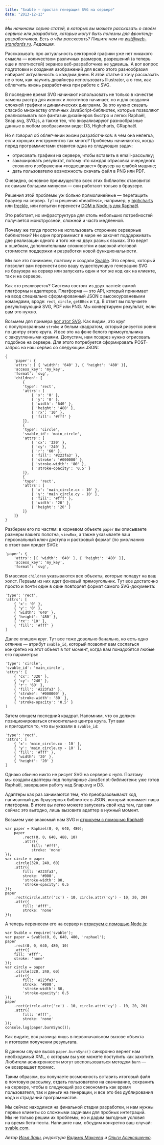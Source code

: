 ```yaml
---
title: "Svable — простая генерация SVG на сервере"
date: "2013-12-13"
---
```


_Мы начинаем серию статей, в которых вы можете рассказать о своём сервисе или разработке, которые могут быть полезны для фронтенд-разработчиков. Есть о чём рассказать? Пишите нам на [wst@web-standards.ru](mailto:wst@web-standards.ru). Редакция._

Рассказывать про актуальность векторной графики уже нет никакого смысла — количеством различных размеров, разрешений (а теперь еще и плотностей) экранов веб-разработчика не удивишь. А вот вопрос подготовки и создания изображений для всего этого разнообразия набирает актуальность с каждым днем. В этой статье я хочу рассказать не о том, как научить дизайнера использовать Illustrator, а о том, как облегчить жизнь разработчика при работе с SVG.

В последнее время SVG начинают использовать не только в качестве замены растра для иконок и логотипов начинает, но и для создания сложной графики и динамических диаграмм. За это нужно сказать спасибо множеству отличных JavaScript-библиотек, которые позволяют реализовывать все фантазии дизайнеров быстро и легко: Raphaël, Snap.svg, SVG.js, а также тех, что визуализируют разнообразные данные в любом вообразимом виде: D3, Highcharts, GRaphaël.

Но я говорил об облегчении жизни разработчиков: в чем она нелегка, если хороших инструментов так много? Проблемы начинаются, когда перед программистами ставится одна из следующих задач:

- отрисовать графики на сервере, чтобы вставить в email-рассылку;
- закэшировать результат, потому что каждая отрисовка очередного сложного изображения «подвешивает» браузер на слабой машине;
- дать пользователю возможность скачать файл в PNG или PDF.

Очевидно, основное преимущество всех этих библиотек становится их самым большим минусом — они работают только в браузере.

Решения этой проблемы уж больно прямолинейные — перетащить браузер на сервер. Тут и решения «headless», например, у [highcharts](http://www.highcharts.com/component/content/article/2-news/52-serverside-generated-charts) или [freckle](http://mir.aculo.us/2013/04/30/embed-canvas-and-svg-charts-in-emails/), или попытки перенести [DOM в Node.js для Raphaël](https://github.com/dodo/node-raphael).

Это работает, но инфраструктура для столь небольших потребностей получается монструозной, сложной и часто медленной.

Почему же тогда просто не использовать сторонние серверные библиотеки? Ни один программист в мире не захочет поддерживать две реализации одного и того же на двух разных языках. Это ведет к ошибкам, дополнительным сложностям и высокой итоговой стоимости поддержки и разработки новой функциональности.

Мы все это понимаем, поэтому и создали [Svable](http://svable.com "Svable"). Это сервис, который позволит вам перенести всю вашу существующую генерацию SVG из браузера на сервер или запускать один и тот же код как на клиенте, так и на сервере.

Как это реализуется? Система состоит из двух частей: самой платформы и адаптеров. Платформа — это API, который принимает на вход специально сформированный JSON с высокоуровневыми командами, вроде: `rect`, `circle`, `getBBox` и т.д. В ответ вы получаете результирующий SVG, PDF или PNG. Мы конвертируем результат, если вам это нужно.

Возьмем для примера [вот этот SVG](http://codepen.io/anon/pen/jiHkq). Как видим, это круг с полупрозрачным `stroke` и белым квадратом, который рисуется ровно по центру этого круга. И все это на фоне белого прямоугольника с закругленными краями. Допустим, нам позарез нужно отрисовать подобное на сервере. Для этого потребуется сформировать POST-запрос на наш сервис со следующим JSON:

    {
        'paper': {
        'attrs': [ { 'width': '640' }, { 'height': '480' }],
        'access_key': 'my_key',
        'format': 'svg',
        'children': [
            {
            'type': 'rect',
            'attrs': [
                { 'x': '0' },
                { 'y': '0' },
                { 'width': '640' },
                { 'height': '480' },
                { 'rx': '10' },
                { 'fill': '#fff' }
            ]},
            {
            'type': 'circle',
            'svable_id': 'main_circle',
            'attrs': [
                { 'cx': '320' },
                { 'cy': '240' },
                { 'r': '60' },
                { 'fill': '#223fa3' },
                { 'stroke': '#000000' },
                { 'stroke-width': '80' },
                { 'stroke-opacity': '0.5' }
            ]},
            {
            'type': 'rect',
            'attrs': [
                { 'x': 'main_circle.cx - 10' },
                { 'y': 'main_circle.cy - 10' },
                { 'fill': '#fff' },
                { 'width': '20' },
                { 'height': '20' }
            ]}
        ]}
    }

Разберем его по частям: в корневом объекте `paper` вы описываете размеры вашего полотна, `viewBox`, а также указываете ваш персональный ключ доступа и растровый формат (по умолчанию в ответ вам придет SVG):

    'paper': {
        'attrs': [{ 'width': '640' }, { 'height': '480' }],
        'access_key': 'my_key',
        'format': 'svg',

В массиве `children` указываются все объекты, которые попадут на ваш холст. Первым из них идет фоновый прямоугольник. Тут все достаточно просто и почти один в один повторяет формат самого SVG-документа:

    'type': 'rect',
    'attrs': [
        { 'x': '0' },
        { 'y': '0' },
        { 'width': '640' },
        { 'height': '480' },
        { 'rx': '10' },
        { 'fill': '#fff' }
    ]

Далее опишем круг. Тут все тоже довольно банально, но есть одно отличие — атрибут `svable_id`, который позволит вам сослаться конкретно на этот объект в тот момент, когда вам понадобятся любые его параметры:

    'type': 'circle',
    'svable_id': 'main_circle',
    'attrs': [
        { 'cx': '320' },
        { 'cy': '240' },
        { 'r': '60' },
        { 'fill': '#223fa3' },
        { 'stroke': '#000000' },
        { 'stroke-width': '80' },
        { 'stroke-opacity': '0.5' }
    ]

Затем опишем последний квадрат. Напомним, что он должен позиционироваться относительно центра круга. Тут вам и пригодится то, что вы указали в `svable_id`:

    'type': 'rect',
    'attrs': [
        { 'x': 'main_circle.cx - 10' },
        { 'y': 'main_circle.cy - 10' },
        { 'fill': '#fff' },
        { 'width': '20' },
        { 'height': '20' }
    ]

Однако обычно никто не рисует SVG на сервере с нуля. Поэтому мы создали адаптеры под популярные JavaScript-библиотеки: уже готов Raphaël, завершаем работу над Snap.svg и D3.

Адаптеры как раз занимаются тем, что преобразовывают код, написанный для браузерных библиотек в JSON, который понимает наша платформа. В итоге вы легко можете запускать свой код там, где вам сейчас это выгодно, лишь вызовите адаптер в нужный момент.

Возьмем уже знакомый нам SVG и [отрисуем с помощью Raphaël](http://codepen.io/anon/pen/iJext):

    var paper = Raphael(0, 0, 640, 480);
        paper
            .rect(0, 0, 640, 480, 10)
            .attr({
                fill: '#fff',
                stroke: 'none'
    });
    var circle = paper
        .circle(320, 240, 60)
        .attr({
            fill: '#223fa3',
            stroke: '#000',
            'stroke-width': 80,
            'stroke-opacity': 0.5
    });
    paper
        .rect(circle.attr('cx') - 10, circle.attr('cy') - 10, 20, 20)
        .attr({
            fill: '#fff',
            stroke: 'none'
    });

А теперь перенесем его на сервер и [отрисуем с помощью Node.js](http://codepen.io/anon/pen/woJgA):

    var Svable = require('svable');
    var paper = Svable(0, 0, 640, 480, 'raphael');
    paper
        .rect(0, 0, 640, 480, 10)
        .attr({
        fill: '#fff',
        stroke: 'none'
    });
    var circle = paper
        .circle(320, 240, 60)
        .attr({
            fill: '#223fa3',
            stroke: '#000',
            'stroke-width': 80,
            'stroke-opacity': 0.5
    });
    paper
        .rect(circle.attr('cx') - 10, circle.attr('cy') - 10, 20, 20)
        .attr({
            fill: '#fff',
            stroke: 'none'
    });
    console.log(paper.burnSync());

Как видите, вся разница лишь в первоначальном вызове объекта и итоговом получении результата.

В данном случае вызов `paper.burnSync()` синхронно вернет нам необходимый XML, с которым вы уже можете поступить как захотите. Любители асинхронности могут воспользоваться методом `burn` — он возвращает промис.

Таким образом, вы получаете возможность вставить итоговый файл в почтовую рассылку, отдать пользователю на скачивание, сохранить на сервере, чтобы в следующий раз сэкономить как время пользователя, так и деньги на генерации, и все это без дублирования кода и страданий программистов.

Мы сейчас находимся на финальной стадии разработки, и нам нужны первые клиенты со сложными задачами для пробных интеграций. Мы не только решим их проблемы, но и дадим выгодные условия на время бета-теста. Напишите нам, обсудим конкретно ваш случай: [svable.com](http://svable.com/).

_Автор [Илья Заяц](http://svable.com/), редактура [Вадима Макеева](http://pepelsbey.net/) и [Ольги Алексашенко](http://engel-t.moikrug.ru/)._
